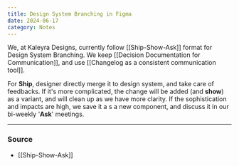 ```yaml
---
title: Design System Branching in Figma
date: 2024-06-17
category: Notes
---
```

We, at Kaleyra Designs, currently follow [[Ship-Show-Ask]] format for Design System Branching. We keep [[Decision Documentation for Communication]], and use [[Changelog as a consistent communication tool]]. 

For **Ship**, designer directly merge it to design system, and take care of feedbacks. If it's more complicated, the change will be added (and **show**) as a variant, and will clean up as we have more clarity. If the sophistication and impacts are high, we save it a s a new component, and discuss it in our bi-weekly '**Ask**' meetings. 

--- 
### Source
- [[Ship-Show-Ask]]